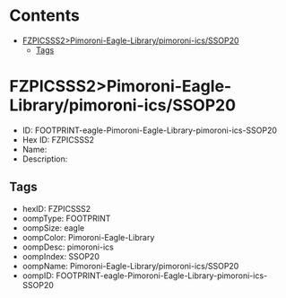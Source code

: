 



Contents
========

* [FZPICSSS2>Pimoroni-Eagle-Library/pimoroni-ics/SSOP20](#fzpicsss2pimoroni-eagle-librarypimoroni-icsssop20)
	* [Tags](#tags)

# FZPICSSS2>Pimoroni-Eagle-Library/pimoroni-ics/SSOP20

- ID: FOOTPRINT-eagle-Pimoroni-Eagle-Library-pimoroni-ics-SSOP20
- Hex ID: FZPICSSS2
- Name: 
- Description: 

## Tags

- hexID: FZPICSSS2
- oompType: FOOTPRINT
- oompSize: eagle
- oompColor: Pimoroni-Eagle-Library
- oompDesc: pimoroni-ics
- oompIndex: SSOP20
- oompName: Pimoroni-Eagle-Library/pimoroni-ics/SSOP20
- oompID: FOOTPRINT-eagle-Pimoroni-Eagle-Library-pimoroni-ics-SSOP20
